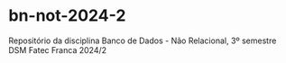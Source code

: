 # bn-not-2024-2
Repositório da disciplina Banco de Dados - Não Relacional, 3º semestre DSM Fatec Franca 2024/2
